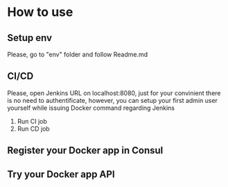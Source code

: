 # How to use

## Setup env
Please, go to "env" folder and follow Readme.md


## CI/CD
Please, open Jenkins URL on localhost:8080, just for your convinient there is no need to authentificate, however, you can setup your first admin user yourself while issuing Docker command regarding Jenkins

1. Run CI job
2. Run CD job

## Register your Docker app in Consul


## Try your Docker app API

